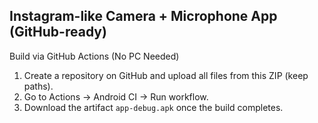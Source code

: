 ## Instagram-like Camera + Microphone App (GitHub-ready)

Build via GitHub Actions (No PC Needed)

1. Create a repository on GitHub and upload all files from this ZIP (keep paths).
2. Go to Actions → Android CI → Run workflow.
3. Download the artifact `app-debug.apk` once the build completes.
